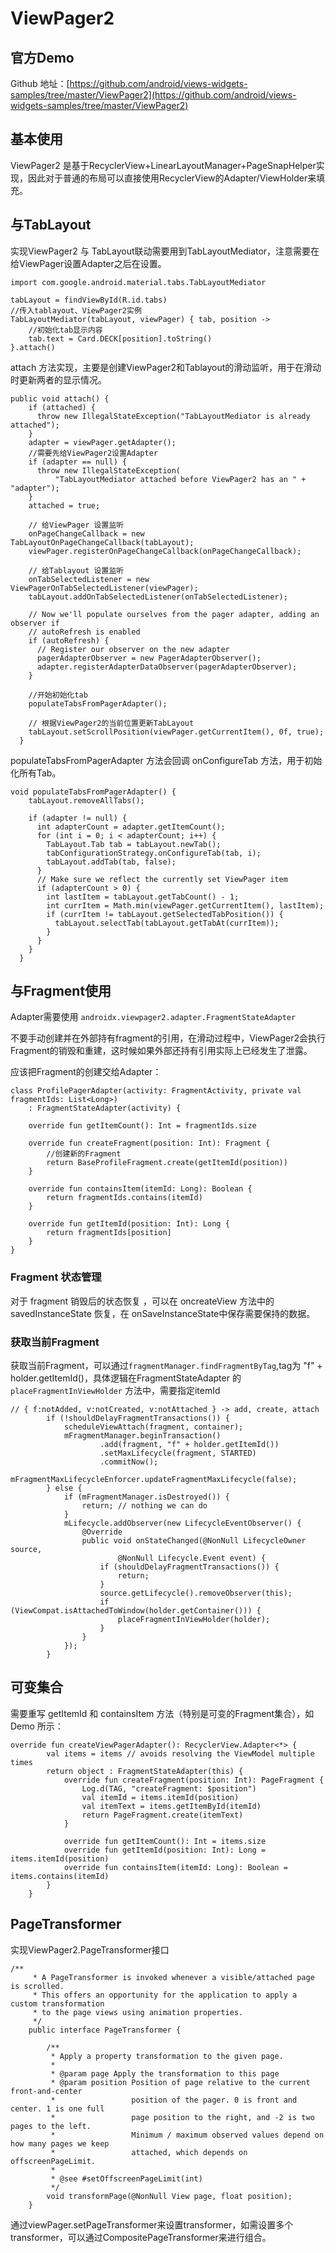# ViewPager2

## 官方Demo

Github 地址：[https://github.com/android/views-widgets-samples/tree/master/ViewPager2](https://github.com/android/views-widgets-samples/tree/master/ViewPager2)

## 基本使用

ViewPager2 是基于RecyclerView+LinearLayoutManager+PageSnapHelper实现，因此对于普通的布局可以直接使用RecyclerView的Adapter/ViewHolder来填充。

## **与TabLayout**

实现ViewPager2 与 TabLayout联动需要用到TabLayoutMediator，注意需要在给ViewPager设置Adapter之后在设置。

```text
import com.google.android.material.tabs.TabLayoutMediator

tabLayout = findViewById(R.id.tabs)
//传入tablayout、ViewPager2实例
TabLayoutMediator(tabLayout, viewPager) { tab, position ->
    //初始化tab显示内容
    tab.text = Card.DECK[position].toString()
}.attach()
```

attach 方法实现，主要是创建ViewPager2和Tablayout的滑动监听，用于在滑动时更新两者的显示情况。

```text
public void attach() {
    if (attached) {
      throw new IllegalStateException("TabLayoutMediator is already attached");
    }
    adapter = viewPager.getAdapter();
    //需要先给ViewPager2设置Adapter
    if (adapter == null) {
      throw new IllegalStateException(
          "TabLayoutMediator attached before ViewPager2 has an " + "adapter");
    }
    attached = true;

    // 给ViewPager 设置监听
    onPageChangeCallback = new TabLayoutOnPageChangeCallback(tabLayout);
    viewPager.registerOnPageChangeCallback(onPageChangeCallback);

    // 给Tablayout 设置监听
    onTabSelectedListener = new ViewPagerOnTabSelectedListener(viewPager);
    tabLayout.addOnTabSelectedListener(onTabSelectedListener);

    // Now we'll populate ourselves from the pager adapter, adding an observer if
    // autoRefresh is enabled
    if (autoRefresh) {
      // Register our observer on the new adapter
      pagerAdapterObserver = new PagerAdapterObserver();
      adapter.registerAdapterDataObserver(pagerAdapterObserver);
    }

    //开始初始化tab
    populateTabsFromPagerAdapter();

    // 根据ViewPager2的当前位置更新TabLayout
    tabLayout.setScrollPosition(viewPager.getCurrentItem(), 0f, true);
  }
```

populateTabsFromPagerAdapter 方法会回调 onConfigureTab 方法，用于初始化所有Tab。

```text
void populateTabsFromPagerAdapter() {
    tabLayout.removeAllTabs();

    if (adapter != null) {
      int adapterCount = adapter.getItemCount();
      for (int i = 0; i < adapterCount; i++) {
        TabLayout.Tab tab = tabLayout.newTab();
        tabConfigurationStrategy.onConfigureTab(tab, i);
        tabLayout.addTab(tab, false);
      }
      // Make sure we reflect the currently set ViewPager item
      if (adapterCount > 0) {
        int lastItem = tabLayout.getTabCount() - 1;
        int currItem = Math.min(viewPager.getCurrentItem(), lastItem);
        if (currItem != tabLayout.getSelectedTabPosition()) {
          tabLayout.selectTab(tabLayout.getTabAt(currItem));
        }
      }
    }
  }
```

## **与Fragment使用**

Adapter需要使用 `androidx.viewpager2.adapter.FragmentStateAdapter` 

不要手动创建并在外部持有fragment的引用，在滑动过程中，ViewPager2会执行Fragment的销毁和重建，这时候如果外部还持有引用实际上已经发生了泄露。

应该把Fragment的创建交给Adapter：

```text
class ProfilePagerAdapter(activity: FragmentActivity, private val fragmentIds: List<Long>)
    : FragmentStateAdapter(activity) {

    override fun getItemCount(): Int = fragmentIds.size

    override fun createFragment(position: Int): Fragment {
        //创建新的Fragment
        return BaseProfileFragment.create(getItemId(position))
    }

    override fun containsItem(itemId: Long): Boolean {
        return fragmentIds.contains(itemId)
    }

    override fun getItemId(position: Int): Long {
        return fragmentIds[position]
    }
}
```

### Fragment 状态管理

对于 fragment 销毁后的状态恢复 ，可以在 oncreateView 方法中的 savedInstanceState 恢复，在 onSaveInstanceState中保存需要保持的数据。 

### 获取当前Fragment

获取当前Fragment，可以通过`fragmentManager.findFragmentByTag`,tag为 "f" + holder.getItemId\(\)，具体逻辑在FragmentStateAdapter 的`placeFragmentInViewHolder` 方法中，需要指定itemId

```text
// { f:notAdded, v:notCreated, v:notAttached } -> add, create, attach
        if (!shouldDelayFragmentTransactions()) {
            scheduleViewAttach(fragment, container);
            mFragmentManager.beginTransaction()
                    .add(fragment, "f" + holder.getItemId())
                    .setMaxLifecycle(fragment, STARTED)
                    .commitNow();
            mFragmentMaxLifecycleEnforcer.updateFragmentMaxLifecycle(false);
        } else {
            if (mFragmentManager.isDestroyed()) {
                return; // nothing we can do
            }
            mLifecycle.addObserver(new LifecycleEventObserver() {
                @Override
                public void onStateChanged(@NonNull LifecycleOwner source,
                        @NonNull Lifecycle.Event event) {
                    if (shouldDelayFragmentTransactions()) {
                        return;
                    }
                    source.getLifecycle().removeObserver(this);
                    if (ViewCompat.isAttachedToWindow(holder.getContainer())) {
                        placeFragmentInViewHolder(holder);
                    }
                }
            });
        }
```



## 可变集合

需要重写 getItemId 和 containsItem 方法（特别是可变的Fragment集合），如Demo 所示：

```text
override fun createViewPagerAdapter(): RecyclerView.Adapter<*> {
        val items = items // avoids resolving the ViewModel multiple times
        return object : FragmentStateAdapter(this) {
            override fun createFragment(position: Int): PageFragment {
                Log.d(TAG, "createFragment: $position")
                val itemId = items.itemId(position)
                val itemText = items.getItemById(itemId)
                return PageFragment.create(itemText)
            }

            override fun getItemCount(): Int = items.size
            override fun getItemId(position: Int): Long = items.itemId(position)
            override fun containsItem(itemId: Long): Boolean = items.contains(itemId)
        }
    }
```

## PageTransformer

实现ViewPager2.PageTransformer接口

```text
/**
     * A PageTransformer is invoked whenever a visible/attached page is scrolled.
     * This offers an opportunity for the application to apply a custom transformation
     * to the page views using animation properties.
     */
    public interface PageTransformer {

        /**
         * Apply a property transformation to the given page.
         *
         * @param page Apply the transformation to this page
         * @param position Position of page relative to the current front-and-center
         *                 position of the pager. 0 is front and center. 1 is one full
         *                 page position to the right, and -2 is two pages to the left.
         *                 Minimum / maximum observed values depend on how many pages we keep
         *                 attached, which depends on offscreenPageLimit.
         *
         * @see #setOffscreenPageLimit(int)
         */
        void transformPage(@NonNull View page, float position);
    }
```

通过viewPager.setPageTransformer来设置transformer，如需设置多个transformer，可以通过CompositePageTransformer来进行组合。

